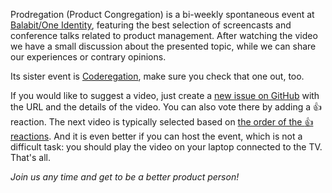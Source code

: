 Prodregation (Product Congregation) is a bi-weekly spontaneous event at [Balabit/One Identity](https://career.balabit.com/en), featuring the best selection of screencasts and conference talks related to product management. After watching the video we have a small discussion about the presented topic, while we can share our experiences or contrary opinions.

Its sister event is [Coderegation](http://balabit.github.io/coderegation/), make sure you check that one out, too.

If you would like to suggest a video, just create a [new issue on GitHub](https://github.com/QSFT/prodregation/issues/new) with the URL and the details of the video. You can also vote there by adding a :+1: reaction. The next video is typically selected based on [the order of the :+1: reactions](https://github.com/QSFT/prodregation/issues?q=is%3Aopen+sort%3Areactions-%2B1-desc). And it is even better if you can host the event, which is not a difficult task: you should play the video on your laptop connected to the TV. That's all.

*Join us any time and get to be a better product person!*
